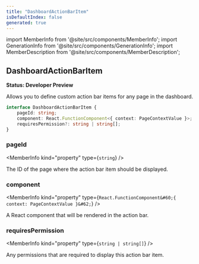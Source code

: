 ```yaml
---
title: "DashboardActionBarItem"
isDefaultIndex: false
generated: true
---
```

<!-- This file was generated from the Vendure source. Do not modify. Instead, re-run the "docs:build" script -->
import MemberInfo from '@site/src/components/MemberInfo';
import GenerationInfo from '@site/src/components/GenerationInfo';
import MemberDescription from '@site/src/components/MemberDescription';


## DashboardActionBarItem

<GenerationInfo sourceFile="packages/dashboard/src/lib/framework/extension-api/extension-api-types.ts" sourceLine="30" packageName="@vendure/dashboard" since="3.3.0" />

**Status: Developer Preview**

Allows you to define custom action bar items for any page in the dashboard.

```ts title="Signature"
interface DashboardActionBarItem {
    pageId: string;
    component: React.FunctionComponent<{ context: PageContextValue }>;
    requiresPermission?: string | string[];
}
```

<div className="members-wrapper">

### pageId

<MemberInfo kind="property" type={`string`}   />

The ID of the page where the action bar item should be displayed.
### component

<MemberInfo kind="property" type={`React.FunctionComponent&#60;{ context: PageContextValue }&#62;`}   />

A React component that will be rendered in the action bar.
### requiresPermission

<MemberInfo kind="property" type={`string | string[]`}   />

Any permissions that are required to display this action bar item.


</div>
